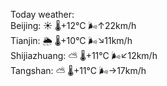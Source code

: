 Today weather:  
Beijing: ☀️   🌡️+12°C 🌬️↑22km/h  
Tianjin: 🌦   🌡️+10°C 🌬️↘11km/h  
Shijiazhuang: ⛅️  🌡️+11°C 🌬️↙12km/h  
Tangshan: ⛅️  🌡️+11°C 🌬️→17km/h  
